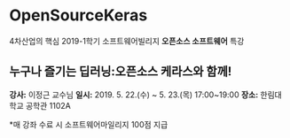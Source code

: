 # OpenSourceKeras
4차산업의 핵심 2019-1학기 소프트웨어빌리지 **오픈소스 소프트웨어** 특강

## 누구나 즐기는 딥러닝:오픈소스 케라스와 함께!

**강사:** 이정근 교수님
**일시:** 2019. 5. 22.(수) ~ 5. 23.(목) 17:00~19:00
**장소:** 한림대학교 공학관 1102A

*매 강좌 수료 시 소프트웨어마일리지 100점 지급




 
